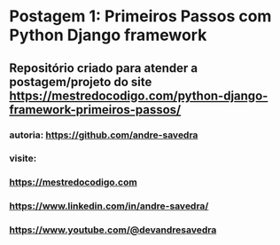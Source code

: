 # Postagem 1: Primeiros Passos com Python Django framework

## Repositório criado para atender a postagem/projeto do site https://mestredocodigo.com/python-django-framework-primeiros-passos/

### autoria: https://github.com/andre-savedra

### visite: 
### https://mestredocodigo.com 
### https://www.linkedin.com/in/andre-savedra/
### https://www.youtube.com/@devandresavedra

